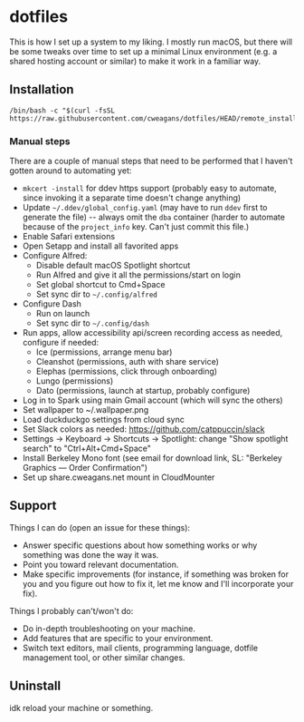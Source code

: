 # dotfiles

This is how I set up a system to my liking. I mostly run macOS, but there will be some tweaks over time to set up a minimal Linux environment (e.g. a shared hosting account or similar) to make it work in a familiar way.

## Installation

```shell
/bin/bash -c "$(curl -fsSL https://raw.githubusercontent.com/cweagans/dotfiles/HEAD/remote_install.sh)"
```

### Manual steps

There are a couple of manual steps that need to be performed that I haven't gotten around to automating yet:

* `mkcert -install` for ddev https support (probably easy to automate, since invoking it a separate time doesn't change anything)
* Update `~/.ddev/global_config.yaml` (may have to run `ddev` first to generate the file) -- always omit the `dba` container (harder to automate because of the `project_info` key. Can't just commit this file.)
* Enable Safari extensions
* Open Setapp and install all favorited apps
* Configure Alfred:
  * Disable default macOS Spotlight shortcut
  * Run Alfred and give it all the permissions/start on login
  * Set global shortcut to Cmd+Space
  * Set sync dir to `~/.config/alfred`
* Configure Dash
  * Run on launch
  * Set sync dir to `~/.config/dash`
* Run apps, allow accessibility api/screen recording access as needed, configure if needed:
  * Ice (permissions, arrange menu bar)
  * Cleanshot (permissions, auth with share service)
  * Elephas (permissions, click through onboarding)
  * Lungo (permissions)
  * Dato (permissions, launch at startup, probably configure)
* Log in to Spark using main Gmail account (which will sync the others)
* Set wallpaper to ~/.wallpaper.png
* Load duckduckgo settings from cloud sync
* Set Slack colors as needed: <https://github.com/catppuccin/slack>
* Settings -> Keyboard -> Shortcuts -> Spotlight: change "Show spotlight search" to "Ctrl+Alt+Cmd+Space"
* Install Berkeley Mono font (see email for download link, SL: "Berkeley Graphics — Order Confirmation")
* Set up share.cweagans.net mount in CloudMounter

## Support

Things I can do (open an issue for these things):

* Answer specific questions about how something works or why something was done the way it was.
* Point you toward relevant documentation.
* Make specific improvements (for instance, if something was broken for you and you figure out how to fix it, let me know and I'll incorporate your fix).

Things I probably can't/won't do:

* Do in-depth troubleshooting on your machine.
* Add features that are specific to your environment.
* Switch text editors, mail clients, programming language, dotfile management tool, or other similar changes.

## Uninstall

idk reload your machine or something.
